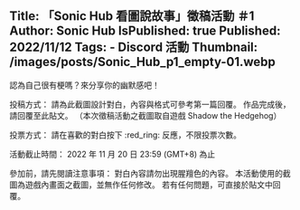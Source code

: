 Title: 「Sonic Hub 看圖說故事」徵稿活動 ＃1
Author: Sonic Hub
IsPublished: true
Published: 2022/11/12
Tags:
    - Discord 活動
Thumbnail: /images/posts/Sonic_Hub_p1_empty-01.webp
---
認為自己很有梗嗎？來分享你的幽默感吧！

投稿方式：
請為此截圖設計對白，內容與格式可參考第一篇回覆。
作品完成後，請回覆至此貼文。
（本次徵稿活動之截圖取自遊戲 Shadow the Hedgehog）

投票方式：
請在喜歡的對白按下 :red_ring: 反應，不限投票次數。

活動截止時間：
2022 年 11 月 20 日 23:59 (GMT+8) 為止

參加前，請先閱讀注意事項：
對白內容請勿出現腥羶色的內容。
本活動使用的截圖為遊戲內畫面之截圖，並無作任何修改。
若有任何問題，可直接於貼文中回覆。